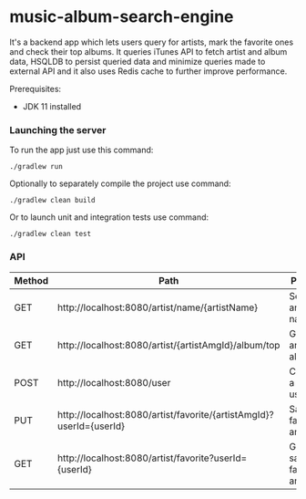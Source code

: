 # music-album-search-engine

It's a backend app which lets users query for artists, mark the favorite ones and check their top albums. It queries iTunes API to fetch artist and album data, HSQLDB to persist queried data and minimize queries made to external API and it also uses Redis cache to further improve performance.

Prerequisites:
* JDK 11 installed

### Launching the server

To run the app just use this command:

```
./gradlew run
```

Optionally to separately compile the project use command:

```
./gradlew clean build
```

Or to launch unit and integration tests use command:

```
./gradlew clean test
```

### API

| Method | Path                                                                | Purpose                         |
|--------|---------------------------------------------------------------------|---------------------------------|
| GET    | http://localhost:8080/artist/name/{artistName}                      | Searches artists by name        |
| GET    | http://localhost:8080/artist/{artistAmgId}/album/top                | Gets artist top albums          |
| POST   | http://localhost:8080/user                                          | Creates a new user              |
| PUT    | http://localhost:8080/artist/favorite/{artistAmgId}?userId={userId} | Saves a favorite artist         |
| GET    | http://localhost:8080/artist/favorite?userId={userId}               | Gets all saved favorite artists |
